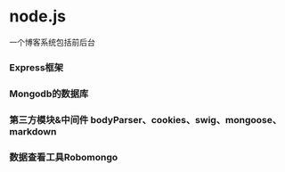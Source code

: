 # node.js
一个博客系统包括前后台
### Express框架 
### Mongodb的数据库 
### 第三方模块&中间件 bodyParser、cookies、swig、mongoose、markdown 
### 数据查看工具Robomongo
